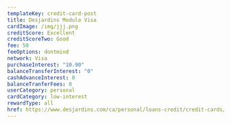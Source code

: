 ```yaml
---
templateKey: credit-card-post
title: Desjardins Modulo Visa
cardImage: /img/jjj.png
creditScore: Excellent
creditScoreTwo: Good
fee: 50
feeOptions: dontmind
network: Visa
purchaseInterest: "10.90"
balanceTransferInterest: "0"
cashAdvanceInterest: 0
balanceTranferFees: 0
userCategory: personal
cardCategory: low-interest
rewardType: all
href: https://www.desjardins.com/ca/personal/loans-credit/credit-cards/visa-modulo/index.jsp
---
```

